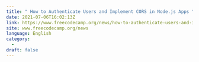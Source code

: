 ```yaml
---
title: " How to Authenticate Users and Implement CORS in Node.js Apps "
date: 2021-07-06T16:02:13Z
link: https://www.freecodecamp.org/news/how-to-authenticate-users-and-implement-cors-in-nodejs-applications/?utm_medium=RSS&utm_source=news.12bit.vn
site: www.freecodecamp.org/news
language: English
category:
  -   
draft: false
---
```

